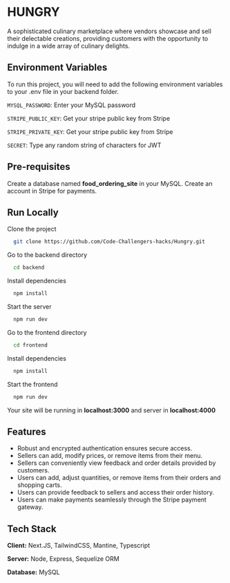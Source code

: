# HUNGRY

A sophisticated culinary marketplace where vendors showcase and sell their delectable creations, providing customers with the opportunity to indulge in a wide array of culinary delights.


## Environment Variables

To run this project, you will need to add the following environment variables to your .env file in your backend folder.

`MYSQL_PASSWORD`: Enter your MySQL password

`STRIPE_PUBLIC_KEY`: Get your stripe public key from Stripe

`STRIPE_PRIVATE_KEY`: Get your stripe public key from Stripe

`SECRET`: Type any random string of characters for JWT


## Pre-requisites

Create a database named **food_ordering_site** in your MySQL. Create an account in Stripe for payments.

## Run Locally

Clone the project

```bash
  git clone https://github.com/Code-Challengers-hacks/Hungry.git
```

Go to the backend directory

```bash
  cd backend
```

Install dependencies

```bash
  npm install
```

Start the server

```bash
  npm run dev
```

Go to the frontend directory

```bash
  cd frontend
```

Install dependencies

```bash
  npm install
```

Start the frontend

```bash
  npm run dev
```

Your site will be running in **localhost:3000** and server in **localhost:4000**
## Features

- Robust and encrypted authentication ensures secure access.
- Sellers can add, modify prices, or remove items from their menu.
- Sellers can conveniently view feedback and order details provided by customers.
- Users can add, adjust quantities, or remove items from their orders and shopping carts.
- Users can provide feedback to sellers and access their order history.
- Users can make payments seamlessly through the Stripe payment gateway.


## Tech Stack

**Client:** Next.JS, TailwindCSS, Mantine, Typescript

**Server:** Node, Express, Sequelize ORM

**Database:** MySQL


